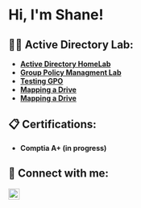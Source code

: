 <h1>Hi, I'm Shane!</h1>

<h2>👨‍💻 Active Directory Lab:</h2>

- <b> [Active Directory HomeLab](https://github.com/SH6N35/ActiveDirectoryLab)
- <b> [Group Policy Managment Lab](https://github.com/SH6N35/Creating-and-setting-up-GPo)
- <b> [Testing GPO](https://github.com/SH6N35/Testing-GPO)
- <b> [Mapping a Drive](https://github.com/SH6N35/fileServices-Mapping)
- <b> [Mapping a Drive](https://github.com/SH6N35/fileServices-Mapping)

<h2>📋 Certifications:</h2>

- <b> Comptia A+ (in progress)

<h2> 🤳 Connect with me:</h2>

[<img align="left" alt="ShaneGoodman | LinkedIn" width="22px" src="https://cdn.jsdelivr.net/npm/simple-icons@v3/icons/linkedin.svg" />][linkedin]

[linkedin]: https://www.linkedin.com/in/shane-goodman-b97372290/

<!--
**joshmadakor1/joshmadakor1** is a ✨ _special_ ✨ repository because its `README.md` (this file) appears on your GitHub profile.

Here are some ideas to get you started:

- 🔭 I’m currently working on ...
- 🌱 I’m currently learning ...
- 👯 I’m looking to collaborate on ...
- 🤔 I’m looking for help with ...
- 💬 Ask me about ...
- 📫 How to reach me: ...
- 😄 Pronouns: ...
- ⚡ Fun fact: ...
-->
